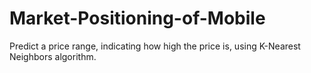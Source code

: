# Market-Positioning-of-Mobile
Predict a price range, indicating how high the price is, using K-Nearest Neighbors  algorithm.
